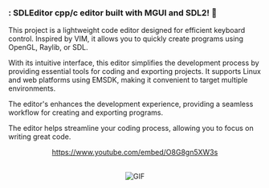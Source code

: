 ### : SDLEditor cpp/c editor built with MGUI and SDL2!  👀 <br>

This project is a lightweight code editor designed for efficient keyboard control. Inspired by VIM, it allows you to quickly create programs using OpenGL, Raylib, or SDL.

With its intuitive interface, this editor simplifies the development process by providing essential tools for coding and exporting projects. It supports Linux and web platforms using EMSDK, making it convenient to target multiple environments.

The editor's  enhances the development experience, providing a seamless workflow for creating and exporting programs. 

The editor helps  streamline your coding process, allowing you to focus on writing great code.

<div id="raw" align="center">

<div>
  
https://www.youtube.com/embed/O8G8gn5XW3s
  
</div>
 
</div>

<br/>

<div id="raw2" align="center">
<img align="center" alt="GIF" src="https://github.com/akadjoker/SDLEditor/blob/f7e43edf30a80f9a21481ad14ec55c74e5063d72/out.gif?raw=true" />
</div>

